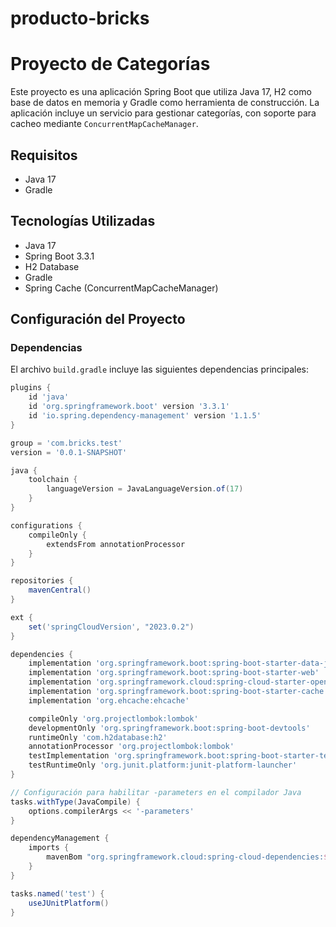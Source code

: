 # producto-bricks

# Proyecto de Categorías

Este proyecto es una aplicación Spring Boot que utiliza Java 17, H2 como base de datos en memoria y Gradle como herramienta de construcción. La aplicación incluye un servicio para gestionar categorías, con soporte para cacheo mediante `ConcurrentMapCacheManager`.

## Requisitos

- Java 17
- Gradle

## Tecnologías Utilizadas

- Java 17
- Spring Boot 3.3.1
- H2 Database
- Gradle
- Spring Cache (ConcurrentMapCacheManager)

## Configuración del Proyecto

### Dependencias

El archivo `build.gradle` incluye las siguientes dependencias principales:

```gradle
plugins {
    id 'java'
    id 'org.springframework.boot' version '3.3.1'
    id 'io.spring.dependency-management' version '1.1.5'
}

group = 'com.bricks.test'
version = '0.0.1-SNAPSHOT'

java {
    toolchain {
        languageVersion = JavaLanguageVersion.of(17)
    }
}

configurations {
    compileOnly {
        extendsFrom annotationProcessor
    }
}

repositories {
    mavenCentral()
}

ext {
    set('springCloudVersion', "2023.0.2")
}

dependencies {
    implementation 'org.springframework.boot:spring-boot-starter-data-jpa'
    implementation 'org.springframework.boot:spring-boot-starter-web'
    implementation 'org.springframework.cloud:spring-cloud-starter-openfeign'
    implementation 'org.springframework.boot:spring-boot-starter-cache'
    implementation 'org.ehcache:ehcache'

    compileOnly 'org.projectlombok:lombok'
    developmentOnly 'org.springframework.boot:spring-boot-devtools'
    runtimeOnly 'com.h2database:h2'
    annotationProcessor 'org.projectlombok:lombok'
    testImplementation 'org.springframework.boot:spring-boot-starter-test'
    testRuntimeOnly 'org.junit.platform:junit-platform-launcher'
}

// Configuración para habilitar -parameters en el compilador Java
tasks.withType(JavaCompile) {
    options.compilerArgs << '-parameters'
}

dependencyManagement {
    imports {
        mavenBom "org.springframework.cloud:spring-cloud-dependencies:${springCloudVersion}"
    }
}

tasks.named('test') {
    useJUnitPlatform()
}

